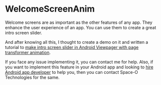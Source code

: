 # WelcomeScreenAnim

Welcome screens are as important as the other features of any app. They enhance the user experience of an app. You can use them to create a great intro screen slider.

And after knowing all this, I thought to create a demo on it and written a tutorial to [make intro screen slider in Android Viewpager with page transformer animation](https://www.spaceotechnologies.com/make-android-viewpager-intro-screen-page-transformer-animation/).

If you face any issue implementing it, you can contact me for help. Also, if you want to implement this feature in your Android app and looking to [hire Android app developer](http://www.spaceotechnologies.com/hire-android-developer/) to help you, then you can contact Space-O Technologies for the same.

